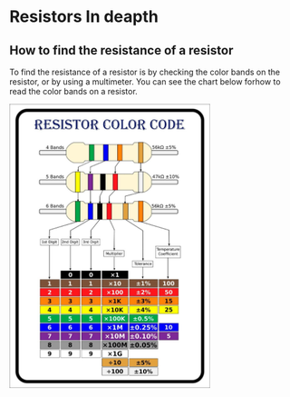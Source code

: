 # Resistors In deapth


## How to find the resistance of a resistor 

To find the resistance of a resistor is by checking the color bands on the resistor, or by using a multimeter. You can see the chart below forhow to read the color bands on a resistor.

<img src="../../assets/ResistorColorCode.jpg"  max-width="800" height="500">
